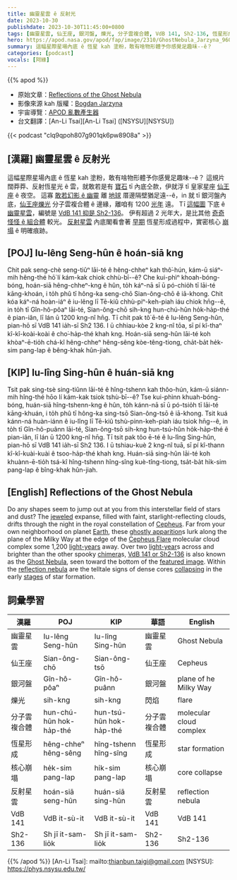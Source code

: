 ```yaml
---
title: 幽靈星雲 ê 反射光
date: 2023-10-30
publishdate: 2023-10-30T11:45:00+0800
tags: [幽靈星雲, 仙王座, 銀河盤, 爍光, 分子雲複合體, VdB 141, Sh2-136, 恆星形成, 核心崩塌, 反射星雲]
hero: https://apod.nasa.gov/apod/fap/image/2310/GhostNebula_Jarzyna_960.jpg
summary: 這幅星際星場內底 ê 恆星 kah 塗粉，敢有啥物形體予你感覺足趣味--ê？
categories: [podcast]
vocals: [阿綠]
---
```


{{% apod %}}

- 原始文章：[Reflections of the Ghost Nebula](https://apod.nasa.gov/apod/ap231030.html)
- 影像來源 kah 版權：[Bogdan Jarzyna](http://www.astrobogdan.pl/about-me/)
- 宇宙導覽：[APOD 亂數產生器](https://apod.nasa.gov/apod/random_apod.html)
- 台文翻譯：[An-Li Tsai][An-Li Tsai] ([NSYSU][NSYSU])

{{< podcast "clq9qpoh807g901qk6pw8908a" >}}

## [漢羅] 幽靈星雲 ê 反射光
這幅星際星場內底 ê 恆星 kah 塗粉，敢有啥物形體予你感覺足趣味--ê？
這規片闊莽莽、反射恆星光 ê 雲，就敢若是有 [寶石][jeweled] tī 內底仝款，伊就浮 tī 皇家星座 [仙王座][Cepheus] ê 夜空。
這寡 [敢若幻影 ê 幽靈][ghostly apparition] 離 [地球][Earth] 厝邊隔壁猶足遠--ê，in 就 tī 銀河盤內底，[仙王座爍光][Cepheus Flare] 分子雲複合體 ê 邊緣，離咱有 1200 [光年][light-years] 遠。
Tī [這幅圖][featured image] 下底 ê [幽靈星雲][Ghost Nebula]，編號是 [VdB 141 抑是 Sh2-136][VdB 141 or Sh2-136]。
伊有超過 2 光年大，是比其他 [奇奇怪怪 ê 組合體][chimera] 較光。
[反射星雲][reflection nebula] 內底閣看會著 [早期][stages] 恆星形成過程中，實密核心 [崩塌][collapsing] ê 明確痕跡。

## [POJ] Iu-lêng Seng-hûn ê hoán-siā kng
Chit pak seng-chè seng-tiûⁿ lāi-té ê hêng-chheⁿ kah thô͘-hún, kám-ū siáⁿ-mih hêng-thé hō͘ lí kám-kak chiok chhù-bī--ê?
Che kui-phìⁿ khoah-bóng-bóng, hoán-siā hêng-chheⁿ-kng ê hûn, to̍h káⁿ-nā sī ū pó-chio̍h tī lāi-té kāng-khoán, i to̍h phû tī hông-ka seng-chō Sian-ông-chō ê iā-khong.
Chit kóa káⁿ-ná hoàn-iáⁿ ê iu-lêng lī Tē-kiû chhù-piⁿ-keh-piah iáu chiok hn̄g--ê, in to̍h tī Gîn-hô-pôaⁿ lāi-té, Sian-ông-chō sih-kng hun-chú-hûn ho̍k-ha̍p-thé ê pian-iân, lī lán ū 1200 kng-nî hn̄g.
Tī chit pak tô͘ ē-té ê Iu-lêng Seng-hûn, pian-hō sī VdB 141 ia̍h-sī Sh2 136.
I ū chhiau-kòe 2 kng-nî tōa, sī pí kî-thaⁿ kî-kî-koài-koài ê cho͘-ha̍p-thé khah kng.
Hoán-siā seng-hûn lāi-té koh khòaⁿ-ē-tio̍h chá-kî hêng-chheⁿ hêng-sêng kòe-têng-tiong, cha̍t-ba̍t he̍k-sim pang-lap ê bêng-khak hûn-jiah.

## [KIP] Iu-lîng Sing-hûn ê huán-siā kng
Tsit pak sing-tsè sing-tiûnn lāi-té ê hîng-tshenn kah thôo-hún, kám-ū siánn-mih hîng-thé hōo lí kám-kak tsiok tshù-bī--ê?
Tse kui-phìnn khuah-bóng-bóng, huán-siā hîng-tshenn-kng ê hûn, to̍h kánn-nā sī ū pó-tsio̍h tī lāi-té kāng-khuán, i to̍h phû tī hông-ka sing-tsō Sian-ông-tsō ê iā-khong.
Tsit kuá kánn-ná huàn-iánn ê iu-lîng lī Tē-kiû tshù-pinn-keh-piah iáu tsiok hn̄g--ê, in to̍h tī Gîn-hô-puânn lāi-té, Sian-ông-tsō sih-kng hun-tsú-hûn ho̍k-ha̍p-thé ê pian-iân, lī lán ū 1200 kng-nî hn̄g.
Tī tsit pak tôo ē-té ê Iu-lîng Sing-hûn, pian-hō sī VdB 141 ia̍h-sī Sh2 136.
I ū tshiau-kuè 2 kng-nî tuā, sī pí kî-thann kî-kî-kuài-kuài ê tsoo-ha̍p-thé khah kng.
Huán-siā sing-hûn lāi-té koh khuànn-ē-tio̍h tsá-kî hîng-tshenn hîng-sîng kuè-tîng-tiong, tsa̍t-ba̍t hi̍k-sim pang-lap ê bîng-khak hûn-jiah.

## [English] Reflections of the Ghost Nebula
Do any shapes seem to jump out at you from this interstellar field of stars and dust?
The [jeweled][jeweled] expanse, filled with faint, starlight-reflecting clouds, drifts through the night in the royal constellation of [Cepheus][Cepheus].
Far from your own neighborhood on planet [Earth][Earth], these [ghostly apparition][ghostly apparition]s lurk along the plane of the Milky Way at the edge of the [Cepheus Flare][Cepheus Flare] molecular cloud complex some 1,200 [light-years][light-years] away.
Over two [light-year][light-years]s across and brighter than the other spooky [chimera][chimera]s, [VdB 141 or Sh2-136][VdB 141 or Sh2-136] is also known as the [Ghost Nebula][Ghost Nebula], seen toward the bottom of the [featured image][featured image].
Within the [reflection nebula][reflection nebula] are the telltale signs of dense cores [collapsing][collapsing] in the early [stages][stages] of star formation.

## 詞彙學習

|漢羅|POJ|KIP|華語|English|
|-|-|-|-|-|
|幽靈星雲|Iu-lêng Seng-hûn|Iu-lîng Sing-hûn|幽靈星雲|Ghost Nebula|
|仙王座|Sian-ông-chō|Sian-ông-tsō|仙王座|Cepheus|
|銀河盤|Gîn-hô-pôaⁿ|Gîn-hô-puânn|銀河盤|plane of he Milky Way|
|爍光|sih-kng|sih-kng|閃焰|flare|
|分子雲複合體|hun-chú-hûn hok-ha̍p-thé|hun-tsú-hûn hok-ha̍p-thé|分子雲複合體|molecular cloud complex|
|恆星形成|hêng-chheⁿ hêng-sêng|hîng-tshenn hîng-sîng|恆星形成|star formation|
|核心崩塌|he̍k-sim pang-lap|hi̍k-sim pang-lap|核心崩塌|core collapse|
|反射星雲|hoán-siā seng-hûn|huán-siā sing-hûn|反射星雲|reflection nebula|
|VdB 141|VdB it-sù-it|VdB it-sù-it|VdB 141|VdB 141|
|Sh2-136|Sh jī it-sam-lio̍k|Sh jī it-sam-lio̍k|Sh2-136|Sh2-136|

{{% /apod %}}
[An-Li Tsai]: mailto:thianbun.taigi@gmail.com
[NSYSU]: https://phys.nsysu.edu.tw/

[copyright]: https://apod.nasa.gov/apod/fap/lib/about_apod.html#srapply
[License]: https://creativecommons.org/licenses/by/2.0/

[jeweled]:https://apod.nasa.gov/apod/ap191013.html
[Cepheus]:https://www.dibonsmith.com/cep_con.htm
[Earth]:https://science.nasa.gov/earth/
[ghostly apparition]:https://i.pinimg.com/736x/eb/62/1a/eb621ac58b9948269119f140ca2f8feb.jpg
[Cepheus Flare]:http://arxiv.org/abs/0809.4761
[light-years]:https://spaceplace.nasa.gov/light-year/en/
[light-year]:https://spaceplace.nasa.gov/light-year/en/
[chimera]:https://en.wikipedia.org/wiki/Chimera_(mythology)
[VdB 141 or Sh2-136]:https://en.wikipedia.org/wiki/Ghost_Nebula
[Ghost Nebula]:https://noirlab.edu/public/images/noao-vdb141/
[featured image]:http://www.astrobogdan.pl/nebulae/vdb-141-the-ghost-nebula-in-cepheus/
[reflection nebula]:https://en.wikipedia.org/wiki/Reflection_nebula
[collapsing]:https://www.jpl.nasa.gov/news/a-ghostly-trio-from-nasas-spitzer-space-telescope
[stages]:https://ui.adsabs.harvard.edu/abs/2009ApJS..185..451K/abstract
